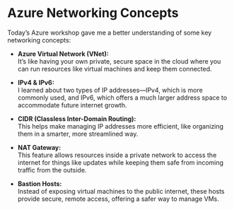 # Azure Networking Concepts

Today’s Azure workshop gave me a better understanding of some key networking concepts:

- **Azure Virtual Network (VNet):**  
  It’s like having your own private, secure space in the cloud where you can run resources like virtual machines and keep them connected.

- **IPv4 & IPv6:**  
  I learned about two types of IP addresses—IPv4, which is more commonly used, and IPv6, which offers a much larger address space to accommodate future internet growth.

- **CIDR (Classless Inter-Domain Routing):**  
  This helps make managing IP addresses more efficient, like organizing them in a smarter, more streamlined way.

- **NAT Gateway:**  
  This feature allows resources inside a private network to access the internet for things like updates while keeping them safe from incoming traffic from the outside.

- **Bastion Hosts:**  
  Instead of exposing virtual machines to the public internet, these hosts provide secure, remote access, offering a safer way to manage VMs.

